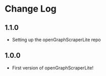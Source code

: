 # Change Log

## 1.1.0
- Setting up the openGraphScraperLite repo

## 1.0.0
- First version of openGraphScraperLite!